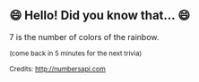 ## 😄 Hello! Did you know that... 😄
7 is the number of colors of the rainbow.

<sup>(come back in 5 minutes for the next trivia)</sup>


<sup>Credits: http://numbersapi.com</sup>

